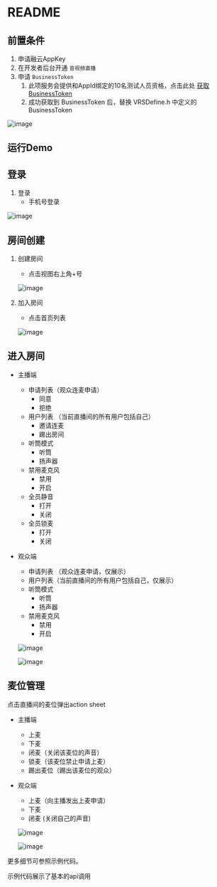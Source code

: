 # README

## 前置条件

1. 申请融云AppKey
2. 在开发者后台开通 `音视频直播`
3. 申请  `BusinessToken`
   1. 此项服务会提供和AppId绑定的10名测试人员资格，点击此处 [获取BusinessToken](https://rcrtc-api.rongcloud.net/code) 
   2. 成功获取到 BusinessToken 后，替换 VRSDefine.h 中定义的 BusinessToken
   
![image](https://github.com/rongcloud/ios-voiceroom-quickdemo/blob/main/img/business_token.png)


## 运行Demo

## 登录

1. 登录
   - 手机号登录
   

![image](https://github.com/rongcloud/ios-voiceroom-quickdemo/blob/main/img/login.jpg)

## 房间创建

1. 创建房间
   * 点击视图右上角+号
   
   ![image](https://github.com/rongcloud/ios-voiceroom-quickdemo/blob/main/img/create.jpg)
   
2. 加入房间
   * 点击首页列表
   
   ![image](https://github.com/rongcloud/ios-voiceroom-quickdemo/blob/main/img/list.jpg)

## 进入房间

- 主播端
  - 申请列表（观众连麦申请）
    - 同意
    - 拒绝
  - 用户列表 （当前直播间的所有用户包括自己）
    - 邀请连麦
    - 踢出房间
  - 听筒模式
    - 听筒
    - 扬声器
  - 禁用麦克风
    - 禁用
    - 开启
  - 全员静音
    - 打开
    - 关闭
  - 全员锁麦
    - 打开
    - 关闭
- 观众端
  - 申请列表 （观众连麦申请，仅展示）
  - 用户列表（当前直播间的所有用户包括自己，仅展示）
  - 听筒模式
    - 听筒
    - 扬声器
  - 禁用麦克风
    - 禁用
    - 开启

   ![image](https://github.com/rongcloud/ios-voiceroom-quickdemo/blob/main/img/host.jpg)
  
   ![image](https://github.com/rongcloud/ios-voiceroom-quickdemo/blob/main/img/audience.jpg)

## 麦位管理

点击直播间的麦位弹出action sheet

- 主播端

  - 上麦
  - 下麦
  - 闭麦（关闭该麦位的声音） 
  - 锁麦（该麦位禁止申请上麦）
  - 踢出麦位（踢出该麦位的观众）

- 观众端

  - 上麦（向主播发出上麦申请）
  - 下麦
  - 闭麦  (关闭自己的声音)
  
  ![image](https://github.com/rongcloud/ios-voiceroom-quickdemo/blob/main/img/host_sheet.jpg)
  
  ![image](https://github.com/rongcloud/ios-voiceroom-quickdemo/blob/main/img/aduience_sheet.jpg)

更多细节可参照示例代码。

示例代码展示了基本的api调用

